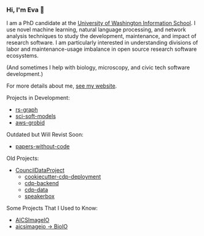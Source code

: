 ### Hi, I'm Eva 👋

I am a PhD candidate at the [University of Washington Information School](https://ischool.uw.edu/). I use novel machine learning, natural language processing, and network analysis techniques to study the development, maintenance, and impact of research software. I am particularly interested in understanding divisions of labor and maintenance-usage imbalance in open source research software ecosystems.

(And sometimes I help with biology, microscopy, and civic tech software development.)

For more details about me, [see my website](https://evamaxfield.github.io).

Projects in Development:
* [rs-graph](https://github.com/evamaxfield/rs-graph)
* [sci-soft-models](https://github.com/evamaxfield/sci-soft-models)
* [aws-grobid](https://github.com/evamaxfield/aws-grobid)

Outdated but Will Revist Soon:
* [papers-without-code](https://github.com/evamaxfield/papers-without-code)

Old Projects:
* [CouncilDataProject](https://github.com/CouncilDataProject)
  * [cookiecutter-cdp-deployment](https://github.com/CouncilDataProject/cookiecutter-cdp-deployment)
  * [cdp-backend](https://github.com/CouncilDataProject/cdp-backend)
  * [cdp-data](https://github.com/CouncilDataProject/cdp-data)
  * [speakerbox](https://github.com/CouncilDataProject/speakerbox)

Some Projects That I Used to Know:
* [AICSImageIO](https://github.com/AllenCellModeling/aicsimageio)
* [aicsimageio -> BioIO](https://github.com/bioio-devs/bioio)
